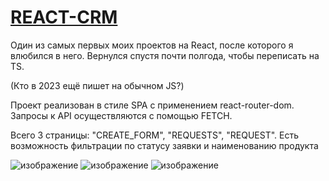 # [REACT-CRM](https://andrew28092002.github.io/react-crm/)

Один из самых первых моих проектов на React, после которого я влюбился в него. Вернулся спустя почти полгода, чтобы переписать на TS.   

(Кто в 2023 ещё пишет на обычном JS?)

Проект реализован в стиле SPA с применением react-router-dom. Запросы к API осуществляются с помощью FETCH.    

Всего 3 страницы: "CREATE_FORM", "REQUESTS", "REQUEST". Есть возможность фильтрации по статусу заявки и наименованию продукта

![изображение](https://user-images.githubusercontent.com/98597980/226112648-04ec811c-8821-4dec-837e-4047e0fcdac8.png)
![изображение](https://user-images.githubusercontent.com/98597980/226112658-4552cd84-3f7e-4bbe-a76a-10645dd6be74.png)
![изображение](https://user-images.githubusercontent.com/98597980/226112670-8cf9ff30-3965-418c-bb4e-8022763cc4c8.png)

